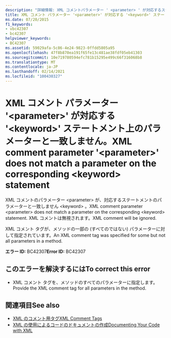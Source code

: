 ```yaml
---
description: "詳細情報: XML コメントパラメーター ' <parameter> ' が対応するステートメントのパラメーターと一致しません <keyword>"
title: XML コメント パラメーター '<parameter>' が対応する '<keyword>' ステートメント上のパラメーターと一致しません。
ms.date: 07/20/2015
f1_keywords:
- vbc42307
- bc42307
helpviewer_keywords:
- BC42307
ms.assetid: 59029afa-5c86-4e24-9823-0ffdd5805a95
ms.openlocfilehash: 47f8b870ea191f65fe13c481ae38fdf05eb41303
ms.sourcegitcommit: 10e719780594efc781b15295e499c66f316068b8
ms.translationtype: MT
ms.contentlocale: ja-JP
ms.lasthandoff: 02/14/2021
ms.locfileid: "100430327"
---
```

# <a name="xml-comment-parameter-parameter-does-not-match-a-parameter-on-the-corresponding-keyword-statement"></a><span data-ttu-id="c812f-103">XML コメント パラメーター '\<parameter>' が対応する '\<keyword>' ステートメント上のパラメーターと一致しません。</span><span class="sxs-lookup"><span data-stu-id="c812f-103">XML comment parameter '\<parameter>' does not match a parameter on the corresponding \<keyword> statement</span></span>

<span data-ttu-id="c812f-104">XML コメントのパラメーター \<parameter> が、対応するステートメントのパラメーターと一致しません \<keyword> 。</span><span class="sxs-lookup"><span data-stu-id="c812f-104">XML comment parameter \<parameter> does not match a parameter on the corresponding \<keyword> statement.</span></span> <span data-ttu-id="c812f-105">XML コメントは無視されます。</span><span class="sxs-lookup"><span data-stu-id="c812f-105">XML comment will be ignored.</span></span>  
  
 <span data-ttu-id="c812f-106">XML コメント タグが、メソッドの一部の (すべてのではない) パラメーターに対して指定されています。</span><span class="sxs-lookup"><span data-stu-id="c812f-106">An XML comment tag was specified for some but not all parameters in a method.</span></span>  
  
 <span data-ttu-id="c812f-107">**エラー ID:** BC42307</span><span class="sxs-lookup"><span data-stu-id="c812f-107">**Error ID:** BC42307</span></span>  
  
## <a name="to-correct-this-error"></a><span data-ttu-id="c812f-108">このエラーを解決するには</span><span class="sxs-lookup"><span data-stu-id="c812f-108">To correct this error</span></span>  
  
- <span data-ttu-id="c812f-109">XML コメント タグを、メソッドのすべてのパラメーターに指定します。</span><span class="sxs-lookup"><span data-stu-id="c812f-109">Provide the XML comment tag for all parameters in the method.</span></span>  
  
## <a name="see-also"></a><span data-ttu-id="c812f-110">関連項目</span><span class="sxs-lookup"><span data-stu-id="c812f-110">See also</span></span>

- [<span data-ttu-id="c812f-111">XML のコメント用タグ</span><span class="sxs-lookup"><span data-stu-id="c812f-111">XML Comment Tags</span></span>](../language-reference/xmldoc/index.md)
- [<span data-ttu-id="c812f-112">XML の使用によるコードのドキュメントの作成</span><span class="sxs-lookup"><span data-stu-id="c812f-112">Documenting Your Code with XML</span></span>](../programming-guide/program-structure/documenting-your-code-with-xml.md)
